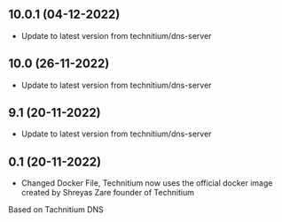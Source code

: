 
## 10.0.1 (04-12-2022)
- Update to latest version from technitium/dns-server

## 10.0 (26-11-2022)
- Update to latest version from technitium/dns-server

## 9.1 (20-11-2022)
- Update to latest version from technitium/dns-server

## 0.1 (20-11-2022)
- Changed Docker File, Technitium now uses the official docker image created by Shreyas Zare founder of Technitium


Based on Tachnitium DNS
